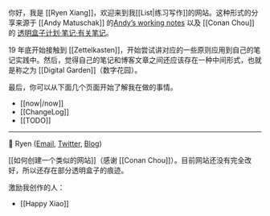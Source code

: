 你好，我是 [[Ryen Xiang]]，欢迎来到我[[List|练习写作]]的网站。这种形式的分享来源于 [[Andy Matuschak]] 的[Andyʼs working notes](https://notes.andymatuschak.org/About_these_notes) 以及 [[Conan Chou]] 的 [透明盒子计划·笔记·有关笔记](https://cbp.tldr.ink/#/notes/%E6%9C%89%E5%85%B3%E7%AC%94%E8%AE%B0.html)。

19 年底开始接触到 [[Zettelkasten]]，开始尝试讲对应的一些原则应用到自己的笔记实践中。然后，觉得自己的笔记和博客文章之间还应该存在一种中间形式，也就是称之为 [[Digital Garden]]（数字花园）。

最后，你可以从下面几个页面开始了解我在做的事情。

- [[now|/now]]
- [[ChangeLog]]
- [[TODO]]

---

👋 Ryen ([Email](mailto:ryenxx@gmail.com), [Twitter](https://twitter.com/xiang578), [Blog](https://xiang578.com/))

[[如何创建一个类似的网站]]（感谢 [[Conan Chou]]）。目前网站还没有完全改好，所以还存在部分透明盒子的痕迹。

激励我创作的人：

- [[Happy Xiao]]

